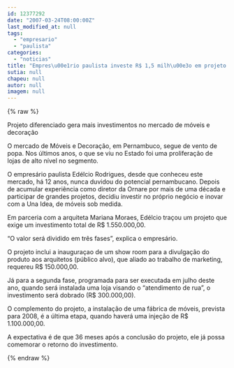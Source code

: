 ```yaml
---
id: 12377292
date: "2007-03-24T08:00:00Z"
last_modified_at: null
tags:
  - "empresario"
  - "paulista"
categories:
  - "noticias"
title: "Empres\u00e1rio paulista investe R$ 1,5 milh\u00e3o em projeto de m\u00f3veis no Recife"
sutia: null
chapeu: null
autor: null
imagem: null
---
```

{% raw %}
<p><P>Projeto diferenciado gera mais investimentos no mercado de móveis e decoração</P></p>
<p><P>O mercado de Móveis e Decoração, em Pernambuco, segue de vento de popa. Nos últimos anos, o que se viu no Estado foi uma proliferação de lojas de alto nível no segmento. </P></p>
<p><P>O empresário paulista Edélcio Rodrigues, desde que conheceu este mercado, há 12 anos, nunca duvidou do potencial pernambucano. Depois de acumular experiência como diretor da Ornare por mais de uma década e participar de grandes projetos, decidiu investir no próprio negócio e inovar com a Una Idea, de móveis sob medida.</P></p>
<p><P>Em parceria com a arquiteta Mariana Moraes, Edélcio traçou um projeto que exige um investimento total de R$ 1.550.000,00. </P></p>
<p><P>“O valor será dividido em três fases”, explica o empresário. </P></p>
<p><P>O projeto inclui a inauguraçao de um show room para a divulgação do produto aos arquitetos (público alvo), que aliado ao trabalho de marketing, requereu R$ 150.000,00. </P></p>
<p><P>Já para a segunda fase, programada para ser executada em julho deste ano, quando será instalada uma loja visando o “atendimento de rua”, o investimento será dobrado (R$ 300.000,00). </P></p>
<p><P>O complemento do projeto, a instalação de uma fábrica de móveis, prevista para 2008, é a última etapa, quando haverá uma injeção de R$ 1.100.000,00.</P></p>
<p><P>A expectativa é de que 36 meses após a conclusão do projeto, ele já possa comemorar o retorno do investimento. </P> </p>
{% endraw %}